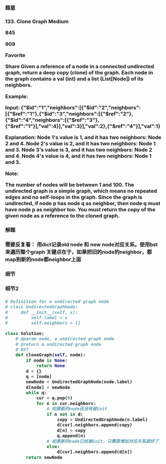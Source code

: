 <h3>题意<h3>
<p>
133. Clone Graph
Medium

845

909

Favorite

Share
Given a reference of a node in a connected undirected graph, return a deep copy (clone) of the graph. Each node in the graph contains a val (int) and a list (List[Node]) of its neighbors.

 

Example:



Input:
{"$id":"1","neighbors":[{"$id":"2","neighbors":[{"$ref":"1"},{"$id":"3","neighbors":[{"$ref":"2"},{"$id":"4","neighbors":[{"$ref":"3"},{"$ref":"1"}],"val":4}],"val":3}],"val":2},{"$ref":"4"}],"val":1}

Explanation:
Node 1's value is 1, and it has two neighbors: Node 2 and 4.
Node 2's value is 2, and it has two neighbors: Node 1 and 3.
Node 3's value is 3, and it has two neighbors: Node 2 and 4.
Node 4's value is 4, and it has two neighbors: Node 1 and 3.
 

Note:

The number of nodes will be between 1 and 100.
The undirected graph is a simple graph, which means no repeated edges and no self-loops in the graph.
Since the graph is undirected, if node p has node q as neighbor, then node q must have node p as neighbor too.
You must return the copy of the given node as a reference to the cloned graph.
<p>




<h3>解题<h3>
<p>需要反复看： 用dict记录old node 和 new node对应关系。使用bst来遍历整个graph
   关键点在于，如果把旧的node的neighbor，都map到新的node都neighbor上面<p>




<h3>细节<h3>
<p>

<p>


<h3>细节2<h3>
<p>

<p>

```python
# Definition for a undirected graph node
# class UndirectedGraphNode:
#     def __init__(self, x):
#         self.label = x
#         self.neighbors = []

class Solution:
    # @param node, a undirected graph node
    # @return a undirected graph node
    # BST
    def cloneGraph(self, node):
        if node is None:
            return None
        d = {}
        q = [node]
        newNode = UndirectedGraphNode(node.label)
        d[node] = newNode 
        while q:
            cur = q.pop(0)
            for n in cur.neighbors:
                # 如果新的node还没有被init
                if n not in d:
                    copy = UndirectedGraphNode(n.label)
                    d[cur].neighbors.append(copy)
                    d[n] = copy
                    q.append(n)
                # 如果新的node已经被init，只需要增加对应关系就好了
                else:
                    d[cur].neighbors.append(d[n])
        return newNode
                    
```

